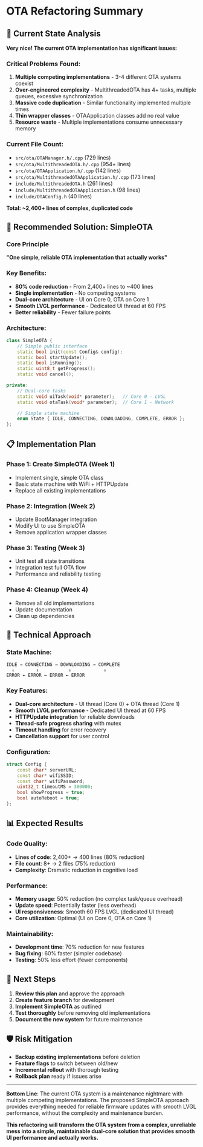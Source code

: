 # OTA Refactoring Summary

## 🚨 Current State Analysis

**Very nice! The current OTA implementation has significant issues:**

### Critical Problems Found:
1. **Multiple competing implementations** - 3-4 different OTA systems coexist
2. **Over-engineered complexity** - MultithreadedOTA has 4+ tasks, multiple queues, excessive synchronization
3. **Massive code duplication** - Similar functionality implemented multiple times
4. **Thin wrapper classes** - OTAApplication classes add no real value
5. **Resource waste** - Multiple implementations consume unnecessary memory

### Current File Count:
- `src/ota/OTAManager.h/.cpp` (729 lines)
- `src/ota/MultithreadedOTA.h/.cpp` (954+ lines)
- `src/ota/OTAApplication.h/.cpp` (142 lines)
- `src/ota/MultithreadedOTAApplication.h/.cpp` (173 lines)
- `include/MultithreadedOTA.h` (261 lines)
- `include/MultithreadedOTAApplication.h` (98 lines)
- `include/OTAConfig.h` (40 lines)

**Total: ~2,400+ lines of complex, duplicated code**

## 🎯 Recommended Solution: SimpleOTA

### Core Principle
**"One simple, reliable OTA implementation that actually works"**

### Key Benefits:
- **80% code reduction** - From 2,400+ lines to ~400 lines
- **Single implementation** - No competing systems
- **Dual-core architecture** - UI on Core 0, OTA on Core 1
- **Smooth LVGL performance** - Dedicated UI thread at 60 FPS
- **Better reliability** - Fewer failure points

### Architecture:
```cpp
class SimpleOTA {
    // Simple public interface
    static bool init(const Config& config);
    static bool startUpdate();
    static bool isRunning();
    static uint8_t getProgress();
    static void cancel();

private:
    // Dual-core tasks
    static void uiTask(void* parameter);   // Core 0 - LVGL
    static void otaTask(void* parameter);  // Core 1 - Network

    // Simple state machine
    enum State { IDLE, CONNECTING, DOWNLOADING, COMPLETE, ERROR };
};
```

## 📋 Implementation Plan

### Phase 1: Create SimpleOTA (Week 1)
- Implement single, simple OTA class
- Basic state machine with WiFi + HTTPUpdate
- Replace all existing implementations

### Phase 2: Integration (Week 2)
- Update BootManager integration
- Modify UI to use SimpleOTA
- Remove application wrapper classes

### Phase 3: Testing (Week 3)
- Unit test all state transitions
- Integration test full OTA flow
- Performance and reliability testing

### Phase 4: Cleanup (Week 4)
- Remove all old implementations
- Update documentation
- Clean up dependencies

## 🔧 Technical Approach

### State Machine:
```
IDLE → CONNECTING → DOWNLOADING → COMPLETE
  ↓        ↓           ↓            ↓
ERROR ← ERROR ← ERROR ← ERROR
```

### Key Features:
- **Dual-core architecture** - UI thread (Core 0) + OTA thread (Core 1)
- **Smooth LVGL performance** - Dedicated UI thread at 60 FPS
- **HTTPUpdate integration** for reliable downloads
- **Thread-safe progress sharing** with mutex
- **Timeout handling** for error recovery
- **Cancellation support** for user control

### Configuration:
```cpp
struct Config {
    const char* serverURL;
    const char* wifiSSID;
    const char* wifiPassword;
    uint32_t timeoutMS = 300000;
    bool showProgress = true;
    bool autoReboot = true;
};
```

## 📊 Expected Results

### Code Quality:
- **Lines of code**: 2,400+ → 400 lines (80% reduction)
- **File count**: 8+ → 2 files (75% reduction)
- **Complexity**: Dramatic reduction in cognitive load

### Performance:
- **Memory usage**: 50% reduction (no complex task/queue overhead)
- **Update speed**: Potentially faster (less overhead)
- **UI responsiveness**: Smooth 60 FPS LVGL (dedicated UI thread)
- **Core utilization**: Optimal (UI on Core 0, OTA on Core 1)

### Maintainability:
- **Development time**: 70% reduction for new features
- **Bug fixing**: 60% faster (simpler codebase)
- **Testing**: 50% less effort (fewer components)

## 🚀 Next Steps

1. **Review this plan** and approve the approach
2. **Create feature branch** for development
3. **Implement SimpleOTA** as outlined
4. **Test thoroughly** before removing old implementations
5. **Document the new system** for future maintenance

## 🛡️ Risk Mitigation

- **Backup existing implementations** before deletion
- **Feature flags** to switch between old/new
- **Incremental rollout** with thorough testing
- **Rollback plan** ready if issues arise

---

**Bottom Line**: The current OTA system is a maintenance nightmare with multiple competing implementations. The proposed SimpleOTA approach provides everything needed for reliable firmware updates with smooth LVGL performance, without the complexity and maintenance burden.

**This refactoring will transform the OTA system from a complex, unreliable mess into a simple, maintainable dual-core solution that provides smooth UI performance and actually works.**
